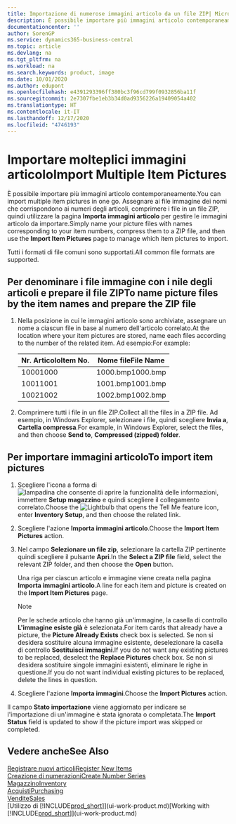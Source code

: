 ```yaml
---
title: Importazione di numerose immagini articolo da un file ZIP| Microsoft Docs
description: È possibile importare più immagini articolo contemporaneamente. Assegnare ai file immagine dei nomi che corrispondono ai numeri degli articoli, comprimere i file in un file zip, quindi utilizzare la pagina Importa immagini articolo per gestire le immagini articolo da importare.
documentationcenter: ''
author: SorenGP
ms.service: dynamics365-business-central
ms.topic: article
ms.devlang: na
ms.tgt_pltfrm: na
ms.workload: na
ms.search.keywords: product, image
ms.date: 10/01/2020
ms.author: edupont
ms.openlocfilehash: e4391293396ff380bc3f96cd799f0932856ba11f
ms.sourcegitcommit: 2e7307fbe1eb3b34d0ad9356226a19409054a402
ms.translationtype: HT
ms.contentlocale: it-IT
ms.lasthandoff: 12/17/2020
ms.locfileid: "4746193"
---
```

# <a name="import-multiple-item-pictures"></a><span data-ttu-id="777f0-104">Importare molteplici immagini articolo</span><span class="sxs-lookup"><span data-stu-id="777f0-104">Import Multiple Item Pictures</span></span>
<span data-ttu-id="777f0-105">È possibile importare più immagini articolo contemporaneamente.</span><span class="sxs-lookup"><span data-stu-id="777f0-105">You can import multiple item pictures in one go.</span></span> <span data-ttu-id="777f0-106">Assegnare ai file immagine dei nomi che corrispondono ai numeri degli articoli, comprimere i file in un file ZIP, quindi utilizzare la pagina **Importa immagini articolo** per gestire le immagini articolo da importare.</span><span class="sxs-lookup"><span data-stu-id="777f0-106">Simply name your picture files with names corresponding to your item numbers, compress them to a ZIP file, and then use the **Import Item Pictures** page to manage which item pictures to import.</span></span>

<span data-ttu-id="777f0-107">Tutti i formati di file comuni sono supportati.</span><span class="sxs-lookup"><span data-stu-id="777f0-107">All common file formats are supported.</span></span>

## <a name="to-name-picture-files-by-the-item-names-and-prepare-the-zip-file"></a><span data-ttu-id="777f0-108">Per denominare i file immagine con i nile degli articoli e prepare il file ZIP</span><span class="sxs-lookup"><span data-stu-id="777f0-108">To name picture files by the item names and prepare the ZIP file</span></span>
1. <span data-ttu-id="777f0-109">Nella posizione in cui le immagini articolo sono archiviate, assegnare un nome a ciascun file in base al numero dell'articolo correlato.</span><span class="sxs-lookup"><span data-stu-id="777f0-109">At the location where your item pictures are stored, name each files according to the number of the related item.</span></span> <span data-ttu-id="777f0-110">Ad esempio:</span><span class="sxs-lookup"><span data-stu-id="777f0-110">For example:</span></span>

    |<span data-ttu-id="777f0-111">Nr. Articolo</span><span class="sxs-lookup"><span data-stu-id="777f0-111">Item No.</span></span>|<span data-ttu-id="777f0-112">Nome file</span><span class="sxs-lookup"><span data-stu-id="777f0-112">File Name</span></span>|
    |-|-|
    |<span data-ttu-id="777f0-113">1000</span><span class="sxs-lookup"><span data-stu-id="777f0-113">1000</span></span>|<span data-ttu-id="777f0-114">1000.bmp</span><span class="sxs-lookup"><span data-stu-id="777f0-114">1000.bmp</span></span>|
    |<span data-ttu-id="777f0-115">1001</span><span class="sxs-lookup"><span data-stu-id="777f0-115">1001</span></span>|<span data-ttu-id="777f0-116">1001.bmp</span><span class="sxs-lookup"><span data-stu-id="777f0-116">1001.bmp</span></span>|
    |<span data-ttu-id="777f0-117">1002</span><span class="sxs-lookup"><span data-stu-id="777f0-117">1002</span></span>|<span data-ttu-id="777f0-118">1002.bmp</span><span class="sxs-lookup"><span data-stu-id="777f0-118">1002.bmp</span></span>|

2. <span data-ttu-id="777f0-119">Comprimere tutti i file in un file ZIP.</span><span class="sxs-lookup"><span data-stu-id="777f0-119">Collect all the files in a ZIP file.</span></span> <span data-ttu-id="777f0-120">Ad esempio, in Windows Explorer, selezionare i file, quindi scegliere **Invia a**, **Cartella compressa**.</span><span class="sxs-lookup"><span data-stu-id="777f0-120">For example, in Windows Explorer, select the files, and then choose **Send to**, **Compressed (zipped) folder**.</span></span>     

## <a name="to-import-item-pictures"></a><span data-ttu-id="777f0-121">Per importare immagini articolo</span><span class="sxs-lookup"><span data-stu-id="777f0-121">To import item pictures</span></span>
1. <span data-ttu-id="777f0-122">Scegliere l'icona a forma di ![lampadina che consente di aprire la funzionalità delle informazioni](media/ui-search/search_small.png "Informazioni sull'operazione che si desidera eseguire"), immettere **Setup magazzino** e quindi scegliere il collegamento correlato.</span><span class="sxs-lookup"><span data-stu-id="777f0-122">Choose the ![Lightbulb that opens the Tell Me feature](media/ui-search/search_small.png "Tell me what you want to do") icon, enter **Inventory Setup**, and then choose the related link.</span></span>
2. <span data-ttu-id="777f0-123">Scegliere l'azione **Importa immagini articolo**.</span><span class="sxs-lookup"><span data-stu-id="777f0-123">Choose the **Import Item Pictures** action.</span></span>
3. <span data-ttu-id="777f0-124">Nel campo **Selezionare un file zip**, selezionare la cartella ZIP pertinente quindi scegliere il pulsante **Apri**.</span><span class="sxs-lookup"><span data-stu-id="777f0-124">In the **Select a ZIP file** field, select the relevant ZIP folder, and then choose the **Open** button.</span></span>

    <span data-ttu-id="777f0-125">Una riga per ciascun articolo e immagine viene creata nella pagina **Importa immagini articolo**.</span><span class="sxs-lookup"><span data-stu-id="777f0-125">A line for each item and picture is created on the **Import Item Pictures** page.</span></span>

    > [!NOTE]
    > <span data-ttu-id="777f0-126">Per le schede articolo che hanno già un'immagine, la casella di controllo **L'immagine esiste già** è selezionata.</span><span class="sxs-lookup"><span data-stu-id="777f0-126">For item cards that already have a picture, the **Picture Already Exists** check box is selected.</span></span> <span data-ttu-id="777f0-127">Se non si desidera sostituire alcuna immagine esistente, deselezionare la casella di controllo **Sostituisci immagini**.</span><span class="sxs-lookup"><span data-stu-id="777f0-127">If you do not want any existing pictures to be replaced, deselect the **Replace Pictures** check box.</span></span> <span data-ttu-id="777f0-128">Se non si desidera sostituire singole immagini esistenti, eliminare le righe in questione.</span><span class="sxs-lookup"><span data-stu-id="777f0-128">If you do not want individual existing pictures to be replaced, delete the lines in question.</span></span>

3. <span data-ttu-id="777f0-129">Scegliere l'azione **Importa immagini**.</span><span class="sxs-lookup"><span data-stu-id="777f0-129">Choose the **Import Pictures** action.</span></span>

<span data-ttu-id="777f0-130">Il campo **Stato importazione** viene aggiornato per indicare se l'importazione di un'immagine è stata ignorata o completata.</span><span class="sxs-lookup"><span data-stu-id="777f0-130">The **Import Status** field is updated to show if the picture import was skipped or completed.</span></span>       

## <a name="see-also"></a><span data-ttu-id="777f0-131">Vedere anche</span><span class="sxs-lookup"><span data-stu-id="777f0-131">See Also</span></span>
[<span data-ttu-id="777f0-132">Registrare nuovi articoli</span><span class="sxs-lookup"><span data-stu-id="777f0-132">Register New Items</span></span>](inventory-how-register-new-items.md)  
[<span data-ttu-id="777f0-133">Creazione di numerazioni</span><span class="sxs-lookup"><span data-stu-id="777f0-133">Create Number Series</span></span>](ui-create-number-series.md)  
[<span data-ttu-id="777f0-134">Magazzino</span><span class="sxs-lookup"><span data-stu-id="777f0-134">Inventory</span></span>](inventory-manage-inventory.md)  
[<span data-ttu-id="777f0-135">Acquisti</span><span class="sxs-lookup"><span data-stu-id="777f0-135">Purchasing</span></span>](purchasing-manage-purchasing.md)  
[<span data-ttu-id="777f0-136">Vendite</span><span class="sxs-lookup"><span data-stu-id="777f0-136">Sales</span></span>](sales-manage-sales.md)  
<span data-ttu-id="777f0-137">[Utilizzo di [!INCLUDE[prod_short](includes/prod_short.md)]](ui-work-product.md)</span><span class="sxs-lookup"><span data-stu-id="777f0-137">[Working with [!INCLUDE[prod_short](includes/prod_short.md)]](ui-work-product.md)</span></span>
